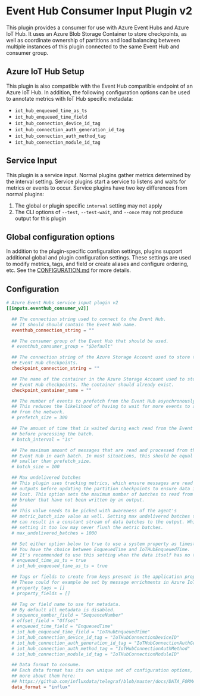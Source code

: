 # Event Hub Consumer Input Plugin v2

This plugin provides a consumer for use with Azure Event Hubs and Azure IoT Hub.
It uses an Azure Blob Storage Container to store checkpoints, as well as
coordinate ownership of partitions and load balancing between multiple instances
of this plugin connected to the same Event Hub and consumer group.

## Azure IoT Hub Setup

This plugin is also compatible with the Event Hub compatible endpoint of an
Azure IoT Hub. In addition, the following configuration options can be used to
annotate metrics with IoT Hub specific metadata:

- `iot_hub_enqueued_time_as_ts`
- `iot_hub_enqueued_time_field`
- `iot_hub_connection_device_id_tag`
- `iot_hub_connection_auth_generation_id_tag`
- `iot_hub_connection_auth_method_tag`
- `iot_hub_connection_module_id_tag`

## Service Input <!-- @/docs/includes/service_input.md -->

This plugin is a service input. Normal plugins gather metrics determined by the
interval setting. Service plugins start a service to listens and waits for
metrics or events to occur. Service plugins have two key differences from
normal plugins:

1. The global or plugin specific `interval` setting may not apply
2. The CLI options of `--test`, `--test-wait`, and `--once` may not produce
   output for this plugin

## Global configuration options <!-- @/docs/includes/plugin_config.md -->

In addition to the plugin-specific configuration settings, plugins support
additional global and plugin configuration settings. These settings are used to
modify metrics, tags, and field or create aliases and configure ordering, etc.
See the [CONFIGURATION.md][CONFIGURATION.md] for more details.

[CONFIGURATION.md]: ../../../docs/CONFIGURATION.md#plugins

## Configuration

```toml @sample.conf
# Azure Event Hubs service input plugin v2
[[inputs.eventhub_consumer_v2]]

  ## The connection string used to connect to the Event Hub.
  ## It should should contain the Event Hub name.
  eventhub_connection_string = ""

  ## The consumer group of the Event Hub that should be used.
  # eventhub_consumer_group = "$Default"

  ## The connection string of the Azure Storage Account used to store the
  ## Event Hub checkpoints.
  checkpoint_connection_string = ""

  ## The name of the container in the Azure Storage Account used to store the
  ## Event Hub checkpoints. The container should already exist.
  checkpoint_container_name = ""

  ## The number of events to prefetch from the Event Hub asynchronously.
  ## This reduces the likelihood of having to wait for more events to arrive
  ## from the network.
  # prefetch_size = 300

  ## The amount of time that is waited during each read from the Event Hub
  ## before processing the batch.
  # batch_interval = "1s"

  ## The maximum amount of messages that are read and processed from the
  ## Event Hub in each batch. In most situations, this should be equal or
  ## smaller than prefetch_size.
  # batch_size = 100

  ## Max undelivered batches
  ## This plugin uses tracking metrics, which ensure messages are read to
  ## outputs before updating the partition checkpoints to ensure data is not
  ## lost. This option sets the maximum number of batches to read from the
  ## broker that have not been written by an output.
  ##
  ## This value needs to be picked with awareness of the agent's
  ## metric_batch_size value as well. Setting max undelivered batches too high
  ## can result in a constant stream of data batches to the output. While
  ## setting it too low may never flush the metric batches.
  # max_undelivered_batches = 1000

  ## Set either option below to true to use a system property as timestamp.
  ## You have the choice between EnqueuedTime and IoTHubEnqueuedTime.
  ## It's recommended to use this setting when the data itself has no timestamp.
  # enqueued_time_as_ts = true
  # iot_hub_enqueued_time_as_ts = true

  ## Tags or fields to create from keys present in the application property bag.
  ## These could for example be set by message enrichments in Azure IoT Hub.
  # property_tags = []
  # property_fields = []

  ## Tag or field name to use for metadata.
  ## By default all metadata is disabled.
  # sequence_number_field = "SequenceNumber"
  # offset_field = "Offset"
  # enqueued_time_field = "EnqueuedTime"
  # iot_hub_enqueued_time_field = "IoTHubEnqueuedTime"
  # iot_hub_connection_device_id_tag = "IoTHubConnectionDeviceID"
  # iot_hub_connection_auth_generation_id_tag = "IoTHubConnectionAuthGenerationID"
  # iot_hub_connection_auth_method_tag = "IoTHubConnectionAuthMethod"
  # iot_hub_connection_module_id_tag = "IoTHubConnectionModuleID"

  ## Data format to consume.
  ## Each data format has its own unique set of configuration options, read
  ## more about them here:
  ## https://github.com/influxdata/telegraf/blob/master/docs/DATA_FORMATS_INPUT.md
  data_format = "influx"

```
